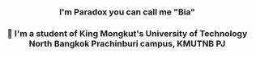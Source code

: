 <h3 align="center">I'm Paradox you can call me "Bia"</h3>
<h3 align="center">👋 I'm a student of King Mongkut's University of Technology North Bangkok Prachinburi campus, KMUTNB PJ</h3>
